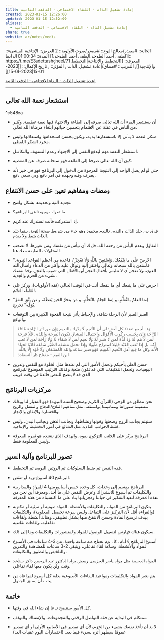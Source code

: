 ```yaml
---
title: إعادة تشغيل الذات - اللقاء الافتتاحي - الدفعة الثانية
created: 2023-01-15 12:26:00
updated: 2023-01-15 12:32:00
aliases:
  - إعادة تشغيل الذات - اللقاء الافتتاحي - الدفعة الثانية
share: true
website: ar/notes/media
---
```


الحالة:: #مصدر/معالج
النوع:: #مصدر/صوت
اﻷولوية:: 2
الغرض:: الإنتاجية
المنشيء:: [[لطفي أحمد الطوخي|لطفي أحمد الطوخي]]
المدة:: 01:00:34
الرابط:: <https://t.me/E3adettashgheel/71>
المعرفة:: [[التخطيط واﻹنتاجية|التخطيط واﻹنتاجية]],
التدريب:: #مساق/إعادة_تشغيل_الذات ,
المؤثر:: ,
تاريخ اﻹكمال:: [[2023-01-15|2023-01-15]]

[إعادة تشغيل الذات - اللقاء الافتتاحي - الدفعة الثانية](https://t.me/E3adettashgheel/71)

---

## استشعار نعمة الله تعالى

^c548ea

- أن يستشعر المرء أن الله تعالى صرفه إلى الطاعة والاجتهاد فيها نعمة عظيمة. وكثير من الناس في غفلة عن الاهتمام بتحسين حياتهم ابتغاء مرضاة الله تعالى.

- شكر النعمة لا يتأتى إلا باستشعارها بداية، ويكون بحسن استخدامها واستغلالها وليس مجرد الشكر اللفظي.

- استشعار النعمة مهم ليدفع النفس إلى الاجتهاد وعدم التسويف والتكاسل.

- كون أن الله تعالى صرفنا إلى الطاعة فهو سبحانه صرفنا عن المعصية.

- حتى لو لم يصل الواحد إلى النتيجة المرجوة من الدخول إلى البرنامَج فهو في خير لأنه يصرف وقته وجهده في أمر نافع وفي سعي نافع.

## ومضات ومفاهيم تعين على حسن الانتفاع

- تجديد النية وتحديدها بشكل واضح.

- ما ثمرات وجودنا في البرنامَج؟

- إذا استدركت فأنت تستدرك عند كريم.

- فرق بين جلد الذات والندم، فالندم محمود وهو جزء من شروط صحة التوبة، بينما جلد الذات يثبط ولا يقدم.

- التفاؤل وعدم اليأس من رحمة الله. فإياك أن تيأس من نفسك ومن تغييرها. لا تصحب المحاولات السابقة معك هنا.

- "احْرِصْ علَى ما يَنْفَعُكَ، وَاسْتَعِنْ باللَّهِ وَلَا تَعْجِزْ"، قاعدة من أعظم القواعد النبوية. فاستعن بالله سبحانه وتعالى وافتقر إليه وتوكل عليه وأكثر من الدعاء واسأل الله العون، ولا تعجز أي لا تتلبس بأفعال العجز أو بالأفعال التي تصيب بالعجز، وخذ نفسك بشيء من الحزم والجدية.

- احرص على ما ينفعك أي ما ينفعك أنت في الوقت الحالي (فقه اﻷولويات)، وركز على القليل الدائم.

- "إنما العلمُ بالتَّعلُّمِ، و إنما الحِلمُ بالتَّحلُّمِ، و من يتحرَّ الخيرَ يُعطَهْ، و من يتَّقِ الشرَّ يُوَقَّه" [تخريج](https://dorar.net/h/hQLdnemz).

- الصبر الصبر لأن الرحلة شاقة، والإحباط يأتي نتيجة الفجوة الكبيرة بين التوقعات والواقع.

> وَقد أجمع عقلاء كل أمة على أَن النَّعيم لَا يدْرك بالنعيم وَإِن من آثر الرَّاحَة فَاتَتْهُ الرَّاحَة وَإِن بِحَسب ركُوب الْأَهْوَال واحتمال المشاق تكون الفرحة واللذة..
> فَلَا فرحة لمن لَا هم لَهُ وَلَا لَذَّة لمن لَا صَبر لَهُ وَلَا نعيم لمن لَا شقاء لَهُ وَلَا رَاحَة لمن لَا تَعب لَهُ..
> بل إِذا تَعب العَبْد قَلِيلا استراح طَويلا وَإِذا تحمل مشقة الصَّبْر سَاعَة قَادَهُ لحياة الْأَبَد وكل مَا فِيهِ أهل النَّعيم الْمُقِيم فَهُوَ صَبر سَاعَة وَالله الْمُسْتَعَان وَلَا قُوَّة إِلَّا بِاللَّه.
> ابن القيم - مفتاح دار السعادة

- حسن الظن بأخيكم وتحمل الأمور التي لم نعتدها مثل الخلوة مع النفس وتدوين اليوميات، وتحمل التكليفات التي قد تكون متعبة وكذلك الترتيب الموضوع للبرنامج الذي قد لا يتضح للبعض فائدة في وقت قريب

## مركزيات البرنامَج

- نحن ننطلق من الوحي (القرآن الكريم وصحيح السنة النبوية) فهو المعيار لنا وبذلك سنضبط تصوراتنا ومفاهيمنا بواسطته. مثل مفاهيم الفلاح/النجاح والفشل والربح والخسارة والإتقان والإنجاز.

- سنهتم بجانب الروح وصحتها وقوتها ونشاطها، وبجانب الذهن وبجانب البدن، وليس فقط الجوانب المادية مثل الشائع في أمور التخطيط والإنتاجية.

- البرنامَج يركز على الجانب التزكوي بقوة، والهدف الذي ننشده هو ثمرة المعرفة وليس المعلومة فقط.

## تصور للبرنامج وآلية السير

- فقه النفس ثم ضبط السلوكيات ثم الروتين اليومي ثم التخطيط.

- البرنامَج 40 أسبوع تزيد أو تنقص.

- البرنامَج مقسم إلى وحدات، كل وحدة خمس أسابيع منها 4 للمواد والمدارسة والتكليفات ثم أسبوع للاستدراك وعرض النفس على ما أخذ، ومعرفة أين نحن من هذه المعرفة لنعيد التفكير في حياتنا ومجرياتها بناء على ما اكتسبناه من هذه المعرفة.

- يتكون البرنامَج من المواد، والتكليفات والأنشطة. المواد صوتية أو مرئية أو مكتوبة (والقراءة أقل لأن التركيز على التفاعل وليس سرعة تحصيل المعلومة)، والتكليفات بهدف ترسيخ المادة وحسن الانتفاع منها بشكل تطبيقي، وهناك أنشطة ولقاءات تفاعلية، ولقاءات نقاشية.

- سيكون هناك فهارس لتسهيل الوصول للمواد والمنشورات والتكليفات وما إلى ذلك.

- أسبوع البرنامَج 6 أيام، كل يوم نحتاج منه ساعة واحدة، من 3-4 ساعات في الأسبوع للمواد واﻷنشطة، وساعة لقاء تفاعلي، ويتبقى 2-3 ساعات للمشاهدة والتدوين والتلخيص والتطبيق والتكليفات.

- المواد الدسمة مثل مواد ياسر الحزيمي وبعض مواد الدكتور عبد الرحمن ذاكر ستأخذ وقت ولن يكون معها لقاء تفاعلي.

- يتم نشر المواد والتكليفات ومواعيد اللقاءات الأسبوعية بداية كل أسبوع لمراعاة من يحب أن يسبق الجدول.

## خاتمة

- كل الأمور ستتضح تباعا إن شاء الله في وقتها.

- سنتكلم في البداية عن فقه التواصل الرقمي والمجموعات، واﻹمساك والتوقف.

- لا بد أن تأخذ نفسك بشيء من الحزم، لأن أي تقصير في الأسابيع الأولى أو أي تقصير عمومًا سيظهر أثره لسيء فيما بعد. (اختصارات اليوم عقبات الغد)
